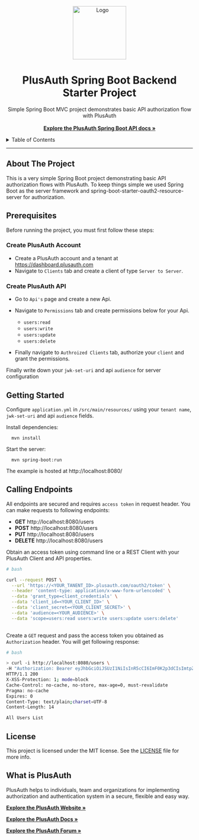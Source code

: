 <div align="center">
  <a href="https://plusauth.com/">
    <img src="https://docs.plusauth.com/favicon.png" alt="Logo" width="144">
  </a>
</div>

<h1 align="center">PlusAuth Spring Boot Backend Starter Project</h1>

 <p align="center">
    Simple Spring Boot MVC project demonstrates basic API authorization flow with PlusAuth
    <br />
    <br />
    <a href="https://docs.plusauth.com/quickStart/server-to-server/java/spring-boot" target="_blank"><strong>Explore the PlusAuth Spring Boot API docs »</strong></a>
</p>

<details>
  <summary>Table of Contents</summary>
    <li><a href="#about-the-project">About The Project</a></li>
    <li><a href="#prerequisites">Prerequisites</a></li>
    <li><a href="#getting-started">Getting Started</a></li>
    <li><a href="#calling-endpoints">Calling Endpoints</a></li>
    <li><a href="#license">License</a></li>
    <li><a href="#what-is-plusauth">What is PlusAuth</a></li>
 </ol>
</details>

---

## About The Project

This is a very simple Spring Boot project demonstrating basic API authorization flows with PlusAuth. To keep things simple we used Spring Boot as the server framework and spring-boot-starter-oauth2-resource-server for authorization.


## Prerequisites
Before running the project, you must first follow these steps:

### Create PlusAuth Account

- Create a PlusAuth account and a tenant at https://dashboard.plusauth.com
- Navigate to `Clients` tab and create a client of type `Server to Server`.


### Create PlusAuth API
- Go to `Api's` page and create a new Api. 
- Navigate to `Permissions` tab and create permissions below for your Api.

  - `users:read`
  - `users:write`
  - `users:update`
  - `users:delete`

- Finally navigate to `Authroized Clients` tab, authorize your `client` and grant the permissions.

Finally write down your `jwk-set-uri` and api `audience` for server configuration 

## Getting Started

Configure `application.yml` in `/src/main/resources/` using your `tenant name`, `jwk-set-uri` and api `audience` fields.

Install dependencies: 

      mvn install


Start the server:

      mvn spring-boot:run
    

The example is hosted at http://localhost:8080/

## Calling Endpoints

All endpoints are secured and requires `access token` in request header. You can make requests to following endpoints: 

- **GET** http://localhost:8080/users
- **POST** http://localhost:8080/users
- **PUT** http://localhost:8080/users
- **DELETE** http://localhost:8080/users

Obtain an access token using command line or a REST Client with your PlusAuth Client and API properties.

```bash
# bash

curl --request POST \
  --url 'https://<YOUR_TANENT_ID>.plusauth.com/oauth2/token' \
  --header 'content-type: application/x-www-form-urlencoded' \
  --data 'grant_type=client_credentials' \
  --data 'client_id=<YOUR_CLIENT_ID>' \
  --data 'client_secret=<YOUR_CLIENT_SECRET>' \
  --data 'audience=<YOUR_AUDIENCE>' \
  --data 'scope=users:read users:write users:update users:delete'
  
```

Create a `GET` request and pass the access token you obtained as `Authorization` header. You will get following response:

```bash
# bash

> curl -i http://localhost:8080/users \
-H "Authorization: Bearer eyJhbGciOiJSUzI1NiIsInR5cCI6ImF0K2p3dCIsImtpZCI6Inh4T3l2R0hWV3dCIsImtpZ..."
HTTP/1.1 200
X-XSS-Protection: 1; mode=block
Cache-Control: no-cache, no-store, max-age=0, must-revalidate
Pragma: no-cache
Expires: 0
Content-Type: text/plain;charset=UTF-8
Content-Length: 14

All Users List
```

## License

This project is licensed under the MIT license. See the [LICENSE](LICENSE) file for more info.

## What is PlusAuth

PlusAuth helps to individuals, team and organizations for implementing authorization and authentication system in a secure, flexible and easy way.

<a href="https://plusauth.com/" target="_blank"><strong>Explore the PlusAuth Website »</strong></a>

<a href="https://docs.plusauth.com/" target="_blank"><strong>Explore the PlusAuth Docs »</strong></a>

<a href="https://forum.plusauth.com/" target="_blank"><strong>Explore the PlusAuth Forum »</strong></a>
